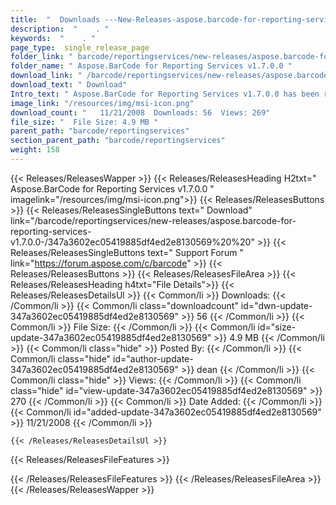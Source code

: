 ```yaml
---
title:  "  Downloads ---New-Releases-aspose.barcode-for-reporting-services-v1.7.0.0- . " 
description:  "    . " 
keywords:  "    . " 
page_type:  single_release_page
folder_link: " barcode/reportingservices/new-releases/aspose.barcode-for-reporting-services-v1.7.0.0-/"
folder_name: " Aspose.BarCode for Reporting Services v1.7.0.0 "
download_link: " /barcode/reportingservices/new-releases/aspose.barcode-for-reporting-services-v1.7.0.0-/347a3602ec05419885df4ed2e8130569"
download_text: " Download"
Intro_text: " Aspose.BarCode for Reporting Services v1.7.0.0 has been released. Aspose.BarCode..."
image_link: "/resources/img/msi-icon.png"
download_count: "   11/21/2008  Downloads: 56  Views: 269"
file_size: "  File Size: 4.9 MB "
parent_path: "barcode/reportingservices"
section_parent_path: "barcode/reportingservices"
weight: 158 
---
```


{{< Releases/ReleasesWapper >}}
  {{< Releases/ReleasesHeading H2txt=" Aspose.BarCode for Reporting Services v1.7.0.0 " imagelink="/resources/img/msi-icon.png">}}
  {{< Releases/ReleasesButtons >}}
    {{< Releases/ReleasesSingleButtons text=" Download" link="/barcode/reportingservices/new-releases/aspose.barcode-for-reporting-services-v1.7.0.0-/347a3602ec05419885df4ed2e8130569%20%20" >}}
    {{< Releases/ReleasesSingleButtons text=" Support Forum " link="https://forum.aspose.com/c/barcode" >}}
  {{< Releases/ReleasesButtons >}}
  {{< Releases/ReleasesFileArea >}}
    {{< Releases/ReleasesHeading h4txt="File Details">}}
    {{< Releases/ReleasesDetailsUl >}}
            {{< Common/li  >}} Downloads: {{< /Common/li >}} 
      {{< Common/li class="downloadcount" id="dwn-update-347a3602ec05419885df4ed2e8130569" >}} 56 {{< /Common/li >}} 
      {{< Common/li  >}} File Size: {{< /Common/li >}} 
      {{< Common/li id="size-update-347a3602ec05419885df4ed2e8130569" >}} 4.9 MB {{< /Common/li >}} 
      {{< Common/li  class="hide" >}} Posted By: {{< /Common/li >}} 
      {{< Common/li class="hide" id="author-update-347a3602ec05419885df4ed2e8130569" >}} dean {{< /Common/li >}} 
      {{< Common/li class="hide"  >}} Views: {{< /Common/li >}} 
      {{< Common/li class="hide" id="view-update-347a3602ec05419885df4ed2e8130569" >}} 270 {{< /Common/li >}} 
      {{< Common/li  >}} Date Added: {{< /Common/li >}} 
      {{< Common/li id="added-update-347a3602ec05419885df4ed2e8130569" >}} 11/21/2008 {{< /Common/li >}} 

    {{< /Releases/ReleasesDetailsUl >}}

  {{< Releases/ReleasesFileFeatures >}}
      
  {{< /Releases/ReleasesFileFeatures >}}
 {{< /Releases/ReleasesFileArea >}}
{{< /Releases/ReleasesWapper >}}


